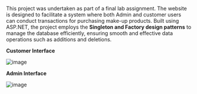 This project was undertaken as part of a final lab assignment. 
The website is designed to facilitate a system where both Admin and customer users can conduct transactions for purchasing make-up products. 
Built using ASP.NET, the project employs the **Singleton and Factory design patterns** to manage the database efficiently, ensuring smooth and effective data operations such as additions and deletions.

**Customer Interface**

![image](https://github.com/user-attachments/assets/dab7dc63-4ba4-4c90-b120-1a154521861c)

**Admin Interface**

![image](https://github.com/user-attachments/assets/59de331d-fda0-495f-8b5b-e4b5713508a3)
